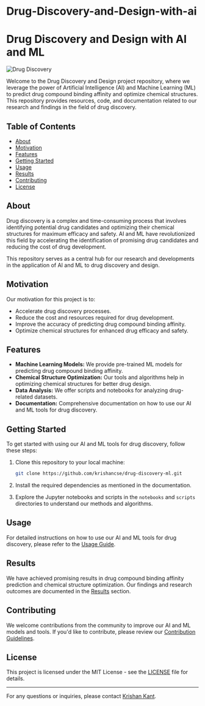 # Drug-Discovery-and-Design-with-ai





# Drug Discovery and Design with AI and ML

![Drug Discovery](drug_discovery_image.jpg)

Welcome to the Drug Discovery and Design project repository, where we leverage the power of Artificial Intelligence (AI) and Machine Learning (ML) to predict drug compound binding affinity and optimize chemical structures. This repository provides resources, code, and documentation related to our research and findings in the field of drug discovery.

## Table of Contents
- [About](#about)
- [Motivation](#motivation)
- [Features](#features)
- [Getting Started](#getting-started)
- [Usage](#usage)
- [Results](#results)
- [Contributing](#contributing)
- [License](#license)

## About

Drug discovery is a complex and time-consuming process that involves identifying potential drug candidates and optimizing their chemical structures for maximum efficacy and safety. AI and ML have revolutionized this field by accelerating the identification of promising drug candidates and reducing the cost of drug development.

This repository serves as a central hub for our research and developments in the application of AI and ML to drug discovery and design.

## Motivation

Our motivation for this project is to:

- Accelerate drug discovery processes.
- Reduce the cost and resources required for drug development.
- Improve the accuracy of predicting drug compound binding affinity.
- Optimize chemical structures for enhanced drug efficacy and safety.

## Features

- **Machine Learning Models:** We provide pre-trained ML models for predicting drug compound binding affinity.
- **Chemical Structure Optimization:** Our tools and algorithms help in optimizing chemical structures for better drug design.
- **Data Analysis:** We offer scripts and notebooks for analyzing drug-related datasets.
- **Documentation:** Comprehensive documentation on how to use our AI and ML tools for drug discovery.

## Getting Started

To get started with using our AI and ML tools for drug discovery, follow these steps:

1. Clone this repository to your local machine:
   ```sh
   git clone https://github.com/krishancse/drug-discovery-ml.git
   ```

2. Install the required dependencies as mentioned in the documentation.
   
3. Explore the Jupyter notebooks and scripts in the `notebooks` and `scripts` directories to understand our methods and algorithms.

## Usage

For detailed instructions on how to use our AI and ML tools for drug discovery, please refer to the [Usage Guide](docs/usage.md).

## Results

We have achieved promising results in drug compound binding affinity prediction and chemical structure optimization. Our findings and research outcomes are documented in the [Results](docs/results.md) section.

## Contributing

We welcome contributions from the community to improve our AI and ML models and tools. If you'd like to contribute, please review our [Contribution Guidelines](CONTRIBUTING.md).

## License

This project is licensed under the MIT License - see the [LICENSE](LICENSE) file for details.

---

For any questions or inquiries, please contact [Krishan Kant](mailto:kantkrishan0205@gmail.com).
```

